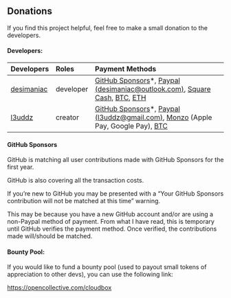 ## Donations

If you find this project helpful, feel free to make a small donation to the developers.

#### Developers:

| Developers                                  | Roles              | Payment Methods                                                                                                                                                                                                                                                                      |
|:------------------------------------------- |:------------------ |:------------------------------------------------------------------------------------------------------------------------------------------------------------------------------------------------------------------------------------------------------------------------------------ |
| [desimaniac](https://github.com/desimaniac) | developer         | [GitHub Sponsors](https://github.com/sponsors/desimaniac)\*, [Paypal (desimaniac@outlook.com)](https://www.paypal.me/desimaniac123), [Square Cash](https://cash.me/$desimaniac), [BTC](https://en.cryptobadges.io/donate/3Jz922kDLQwjnFh986igeEmc72c8Hh5T3Y), [ETH](https://en.cryptobadges.io/donate/0xE50B388Aa66593153801e4ff99bA23737c888BF9) |
| [l3uddz](https://github.com/l3uddz)         | creator  | [GitHub Sponsors](https://github.com/sponsors/l3uddz)\*, [Paypal (l3uddz@gmail.com)](https://www.paypal.me/l3uddz), [Monzo](https://monzo.me/today) (Apple Pay, Google Pay), [BTC](https://en.cryptobadges.io/donate/3CiHME1HZQsNNcDL6BArG7PbZLa8zUUgjL)                                                                                      |
#### GitHub Sponsors

GitHub is matching all user contributions made with GitHub Sponsors for the first year.

GitHub is also covering all the transaction costs.

If you’re new to GitHub you may be presented with a “Your GitHub Sponsors contribution will not be matched at this time” warning.

This may be because you have a new GitHub account and/or are using a non-Paypal method of payment. From what I have read, this is temporary until GitHub verifies the payment method. Once verified, the contributions made will/should be matched.

#### Bounty Pool:

If you would like to fund a bounty pool (used to payout small tokens of appreciation to other devs), you can use the following link:

<https://opencollective.com/cloudbox>
